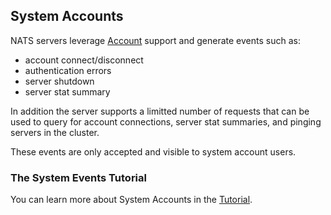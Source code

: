 ## System Accounts

NATS servers leverage [Account](nats_server/jwt_auth.md) support and generate events such as:

- account connect/disconnect
- authentication errors
- server shutdown
- server stat summary

In addition the server supports a limitted number of requests that can be used to query for account connections, server stat summaries, and pinging servers in the cluster.

These events are only accepted and visible to system account users. 

### The System Events Tutorial
You can learn more about System Accounts in the [Tutorial](sys_accounts.md).
